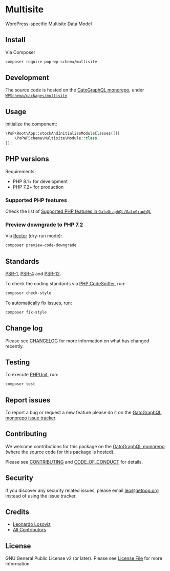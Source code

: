 # Multisite

<!--
[![Build Status][ico-travis]][link-travis]
[![Quality Score][ico-code-quality]][link-code-quality]
[![Software License][ico-license]](LICENSE.md)
[![Latest Version on Packagist][ico-version]][link-packagist]
[![Coverage Status][ico-scrutinizer]][link-scrutinizer]
[![Total Downloads][ico-downloads]][link-downloads]
-->

WordPress-specific Multisite Data Model

## Install

Via Composer

``` bash
composer require pop-wp-schema/multisite
```

## Development

The source code is hosted on the [GatoGraphQL monorepo](https://github.com/GatoGraphQL/GatoGraphQL), under [`WPSchema/packages/multisite`](https://github.com/GatoGraphQL/GatoGraphQL/tree/master/layers/WPSchema/packages/multisite).

## Usage

Initialize the component:

``` php
\PoP\Root\App::stockAndInitializeModuleClasses([([
    \PoPWPSchema\Multisite\Module::class,
]);
```

## PHP versions

Requirements:

- PHP 8.1+ for development
- PHP 7.2+ for production

### Supported PHP features

Check the list of [Supported PHP features in `GatoGraphQL/GatoGraphQL`](https://github.com/GatoGraphQL/GatoGraphQL/blob/master/docs/supported-php-features.md)

### Preview downgrade to PHP 7.2

Via [Rector](https://github.com/rectorphp/rector) (dry-run mode):

```bash
composer preview-code-downgrade
```

## Standards

[PSR-1](https://www.php-fig.org/psr/psr-1), [PSR-4](https://www.php-fig.org/psr/psr-4) and [PSR-12](https://www.php-fig.org/psr/psr-12).

To check the coding standards via [PHP CodeSniffer](https://github.com/squizlabs/PHP_CodeSniffer), run:

``` bash
composer check-style
```

To automatically fix issues, run:

``` bash
composer fix-style
```

## Change log

Please see [CHANGELOG](CHANGELOG.md) for more information on what has changed recently.

## Testing

To execute [PHPUnit](https://phpunit.de/), run:

``` bash
composer test
```

## Report issues

To report a bug or request a new feature please do it on the [GatoGraphQL monorepo issue tracker](https://github.com/GatoGraphQL/GatoGraphQL/issues).

## Contributing

We welcome contributions for this package on the [GatoGraphQL monorepo](https://github.com/GatoGraphQL/GatoGraphQL) (where the source code for this package is hosted).

Please see [CONTRIBUTING](CONTRIBUTING.md) and [CODE_OF_CONDUCT](CODE_OF_CONDUCT.md) for details.

## Security

If you discover any security related issues, please email leo@getpop.org instead of using the issue tracker.

## Credits

- [Leonardo Losoviz][link-author]
- [All Contributors][link-contributors]

## License

GNU General Public License v2 (or later). Please see [License File](LICENSE.md) for more information.

[ico-version]: https://img.shields.io/packagist/v/pop-wp-schema/multisite.svg?style=flat-square
[ico-license]: https://img.shields.io/badge/license-GPLv2-brightgreen.svg?style=flat-square
[ico-travis]: https://img.shields.io/travis/pop-wp-schema/multisite/master.svg?style=flat-square
[ico-scrutinizer]: https://img.shields.io/scrutinizer/coverage/g/pop-wp-schema/multisite.svg?style=flat-square
[ico-code-quality]: https://img.shields.io/scrutinizer/g/pop-wp-schema/multisite.svg?style=flat-square
[ico-downloads]: https://img.shields.io/packagist/dt/pop-wp-schema/multisite.svg?style=flat-square

[link-packagist]: https://packagist.org/packages/pop-wp-schema/multisite
[link-travis]: https://travis-ci.org/pop-wp-schema/multisite
[link-scrutinizer]: https://scrutinizer-ci.com/g/pop-wp-schema/multisite/code-structure
[link-code-quality]: https://scrutinizer-ci.com/g/pop-wp-schema/multisite
[link-downloads]: https://packagist.org/packages/pop-wp-schema/multisite
[link-author]: https://github.com/leoloso
[link-contributors]: ../../../../../../contributors
